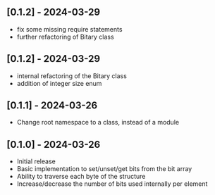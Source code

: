 ## [0.1.2] - 2024-03-29

- fix some missing require statements
- further refactoring of Bitary class

## [0.1.2] - 2024-03-29

- internal refactoring of the Bitary class
- addition of integer size enum

## [0.1.1] - 2024-03-26

- Change root namespace to a class, instead of a module

## [0.1.0] - 2024-03-26

- Initial release
- Basic implementation to set/unset/get bits from the bit array
- Ability to traverse each byte of the structure
- Increase/decrease the number of bits used internally per element
